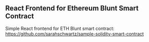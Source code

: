 ## React Frontend for Ethereum Blunt Smart Contract

Simple React frontend for ETH Blunt smart contract: https://github.com/sarahschwartz/sample-solidity-smart-contract
